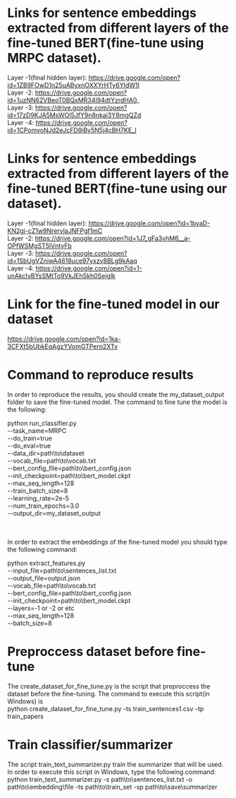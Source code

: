 # Links for sentence embeddings extracted from different layers of the fine-tuned BERT(fine-tune using MRPC dataset).

Layer -1(final hidden layer): https://drive.google.com/open?id=1ZB9FOwD1n25uAByxnOXXYrHTy6YIdW1I <br /> 
Layer -2: https://drive.google.com/open?id=1uzNN62VBeoT0BQxMR34I94dtYzrdHA0_ <br /> 
Layer -3: https://drive.google.com/open?id=17zD9KJA5MsWOl5JfY9n8nkai3Y8mgQZd <br /> 
Layer -4: https://drive.google.com/open?id=1CPomvoNJd2eJcFD9iBy5N5j4cBH7KE_l <br /> 



# Links for sentence embeddings extracted from different layers of the fine-tuned BERT(fine-tune using our dataset).

Layer -1(final hidden layer): https://drive.google.com/open?id=1byaD-KN2gj-cZ1w9NrervlaJNFPgf1mC <br /> 
Layer -2: https://drive.google.com/open?id=1J7_gFa3vhM6__a-OPfWSMgST5lVntyFb <br /> 
Layer -3: https://drive.google.com/open?id=1SbUgVZniwA4618uce97yxzv8BLg9kAaq <br /> 
Layer -4: https://drive.google.com/open?id=1-unAkcIvBYsSMtTo9VkJEhSkh0Sejglk <br /> 

# Link for the fine-tuned model in our dataset

https://drive.google.com/open?id=1ka-3CFXt5bUbkEqAgzYVomGTPern2XTv

# Command to reproduce results

In order to reproduce the results, you should create the my_dataset_output folder to save the fine-tuned model. The command to fine tune the model is the following:<br>

python run_classifier.py <br>--task_name=MRPC <br>--do_train=true <br>--do_eval=true <br>--data_dir=path\to\dataset <br> --vocab_file=path\to\vocab.txt <br>--bert_config_file=path\to\bert_config.json <br>--init_checkpoint=path\to\bert_model.ckpt <br>--max_seq_length=128 <br>--train_batch_size=8 <br>--learning_rate=2e-5 <br>--num_train_epochs=3.0 <br>--output_dir=my_dataset_output

<br><br>
In order to extract the embeddings of the fine-tuned model you should type the following command:<br>

python extract_features.py<br> --input_file=path\to\sentences_list.txt <br>--output_file=output.json <br>--vocab_file=path\to\vocab.txt <br>--bert_config_file=path\to\bert_config.json <br>--init_checkpoint=path\to\bert_model.ckpt  <br>--layers=-1 or -2 or etc  <br>--max_seq_length=128 <br>--batch_size=8

# Preproccess dataset before fine-tune

The create_dataset_for_fine_tune.py is the script that preproccess the dataset before the fine-tuning. The command to execute this script(in Windows) is <br>
python create_dataset_for_fine_tune.py -ts train_sentences1.csv -tp train_papers

# Train classifier/summarizer

The script train_text_summarizer.py train the summarizer that will be used. In order to execute this script in Windows, type the following command:<br>
python train_text_summarizer.py -s path\to\sentences_list.txt -o path\to\embedding\file -ts path\to\train_set -sp path\to\save\summarizer

